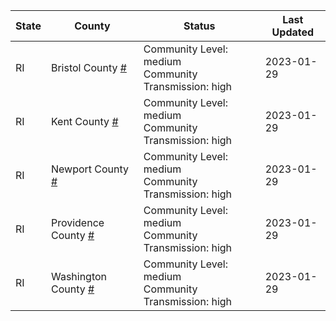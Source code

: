 State | County | Status | Last Updated
--- | --- | --- | --- 
RI | Bristol County <a href="#bristol_county">#</a> | <a name="bristol_county"></a>Community Level: medium<br/>Community Transmission: high | 2023-01-29
RI | Kent County <a href="#kent_county">#</a> | <a name="kent_county"></a>Community Level: medium<br/>Community Transmission: high | 2023-01-29
RI | Newport County <a href="#newport_county">#</a> | <a name="newport_county"></a>Community Level: medium<br/>Community Transmission: high | 2023-01-29
RI | Providence County <a href="#providence_county">#</a> | <a name="providence_county"></a>Community Level: medium<br/>Community Transmission: high | 2023-01-29
RI | Washington County <a href="#washington_county">#</a> | <a name="washington_county"></a>Community Level: medium<br/>Community Transmission: high | 2023-01-29
